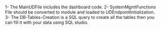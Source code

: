 1- The MainUDFile includes the dashboard code.
2- SystemMgmtFunctions File should be converted to module and loaded to UDEndpointInitialization.
3- The DB-Tables-Creation is a SQL query to create all the tables then you can fill it with your data using SQL studio.
